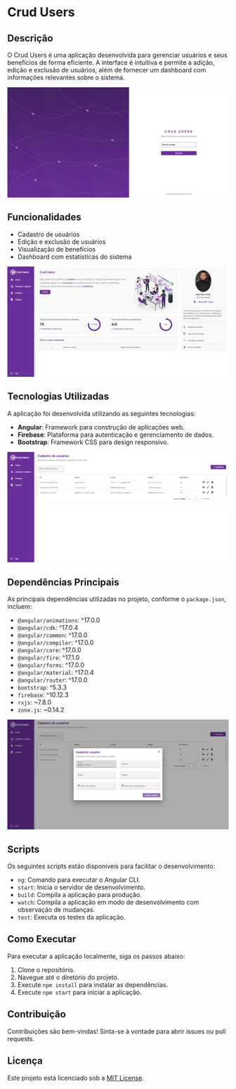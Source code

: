 # Crud Users

## Descrição
O Crud Users é uma aplicação desenvolvida para gerenciar usuários e seus benefícios de forma eficiente. A interface é intuitiva e permite a adição, edição e exclusão de usuários, além de fornecer um dashboard com informações relevantes sobre o sistema.

![Tela de Login](src/assets/img01.png)

## Funcionalidades
- Cadastro de usuários
- Edição e exclusão de usuários
- Visualização de benefícios
- Dashboard com estatísticas do sistema

![Dashboard](src/assets/img02.png)

## Tecnologias Utilizadas
A aplicação foi desenvolvida utilizando as seguintes tecnologias:

- **Angular**: Framework para construção de aplicações web.
- **Firebase**: Plataforma para autenticação e gerenciamento de dados.
- **Bootstrap**: Framework CSS para design responsivo.

![Tabela](src/assets/img03.png)

## Dependências Principais
As principais dependências utilizadas no projeto, conforme o `package.json`, incluem:

- `@angular/animations`: ^17.0.0
- `@angular/cdk`: ^17.0.4
- `@angular/common`: ^17.0.0
- `@angular/compiler`: ^17.0.0
- `@angular/core`: ^17.0.0
- `@angular/fire`: ^17.1.0
- `@angular/forms`: ^17.0.0
- `@angular/material`: ^17.0.4
- `@angular/router`: ^17.0.0
- `bootstrap`: ^5.3.3
- `firebase`: ^10.12.3
- `rxjs`: ~7.8.0
- `zone.js`: ~0.14.2

![Cadastro](src/assets/img04.png)

## Scripts
Os seguintes scripts estão disponíveis para facilitar o desenvolvimento:

- `ng`: Comando para executar o Angular CLI.
- `start`: Inicia o servidor de desenvolvimento.
- `build`: Compila a aplicação para produção.
- `watch`: Compila a aplicação em modo de desenvolvimento com observação de mudanças.
- `test`: Executa os testes da aplicação.

## Como Executar
Para executar a aplicação localmente, siga os passos abaixo:

1. Clone o repositório.
2. Navegue até o diretório do projeto.
3. Execute `npm install` para instalar as dependências.
4. Execute `npm start` para iniciar a aplicação.

## Contribuição
Contribuições são bem-vindas! Sinta-se à vontade para abrir issues ou pull requests.

## Licença
Este projeto está licenciado sob a [MIT License](LICENSE).
